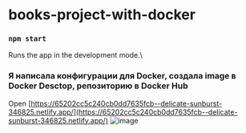 # books-project-with-docker
### `npm start`

Runs the app in the development mode.\
### Я написала конфигурации для Docker, создала image в  Docker Desctop, репозиторию в Docker Hub 


Open  [https://65202cc5c240cb0dd7635fcb--delicate-sunburst-346825.netlify.app/](https://65202cc5c240cb0dd7635fcb--delicate-sunburst-346825.netlify.app/)
![image](https://github.com/anna-sahradyan/books-project-with-docker/assets/71427017/56e7873e-19a3-48f8-8130-a19da515be59)


